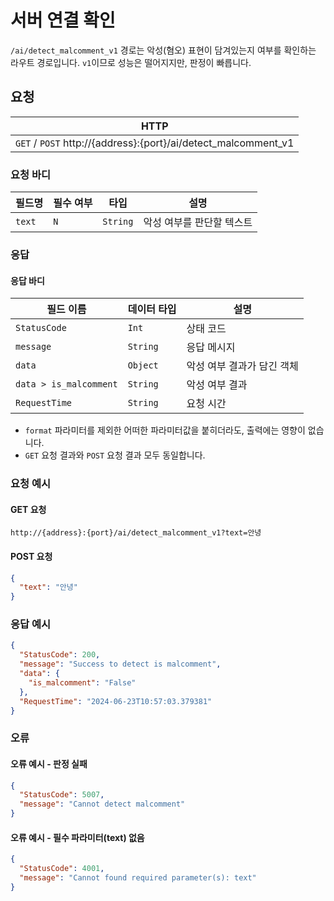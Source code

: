 # 서버 연결 확인
`/ai/detect_malcomment_v1` 경로는 악성(혐오) 표현이 담겨있는지 여부를 확인하는 라우트 경로입니다. `v1`이므로 성능은 떨어지지만, 판정이 빠릅니다.

## 요청
| HTTP                                                           |
| -------------------------------------------------------------- |
| `GET` / `POST` http://{address}:{port}/ai/detect_malcomment_v1 |

### 요청 바디
| 필드명 | 필수 여부 | 타입     | 설명                      |
| ------ | --------- | -------- | ------------------------- |
| `text` | `N`       | `String` | 악성 여부를 판단할 텍스트 |

### 응답
#### 응답 바디
| 필드 이름              | 데이터 타입 | 설명                       |
| ---------------------- | ----------- | -------------------------- |
| `StatusCode`           | `Int`       | 상태 코드                  |
| `message`              | `String`    | 응답 메시지                |
| `data`                 | `Object`    | 악성 여부 결과가 담긴 객체 |
| `data > is_malcomment` | `String`    | 악성 여부 결과             |
| `RequestTime`          | `String`    | 요청 시간                  |

* `format` 파라미터를 제외한 어떠한 파라미터값을 붙히더라도, 출력에는 영향이 없습니다.
* `GET` 요청 결과와 `POST` 요청 결과 모두 동일합니다.

### 요청 예시
#### GET 요청
```url
http://{address}:{port}/ai/detect_malcomment_v1?text=안녕
```

#### POST 요청
```json
{
  "text": "안녕"
}
```

### 응답 예시
```JSON
{
  "StatusCode": 200,
  "message": "Success to detect is malcomment",
  "data": {
    "is_malcomment": "False"
  },
  "RequestTime": "2024-06-23T10:57:03.379381"
}
```

### 오류
#### 오류 예시 - 판정 실패
```json
{
  "StatusCode": 5007,
  "message": "Cannot detect malcomment"
}
```

#### 오류 예시 - 필수 파라미터(text) 없음
```json
{
  "StatusCode": 4001,
  "message": "Cannot found required parameter(s): text"
}
```